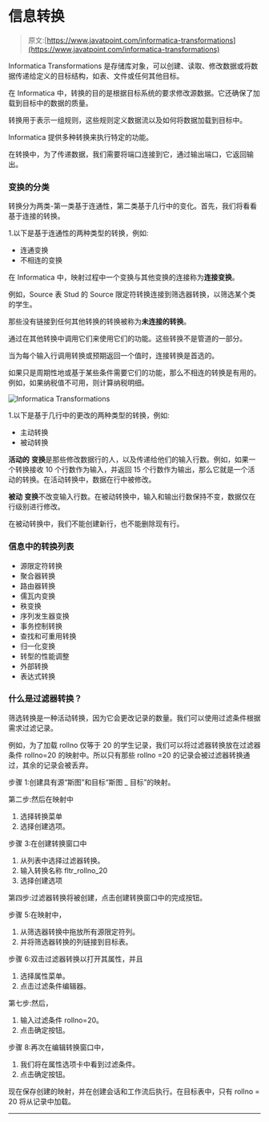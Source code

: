 # 信息转换

> 原文:[https://www.javatpoint.com/informatica-transformations](https://www.javatpoint.com/informatica-transformations)

Informatica Transformations 是存储库对象，可以创建、读取、修改数据或将数据传递给定义的目标结构，如表、文件或任何其他目标。

在 Informatica 中，转换的目的是根据目标系统的要求修改源数据。它还确保了加载到目标中的数据的质量。

转换用于表示一组规则，这些规则定义数据流以及如何将数据加载到目标中。

Informatica 提供多种转换来执行特定的功能。

在转换中，为了传递数据，我们需要将端口连接到它，通过输出端口，它返回输出。

### 变换的分类

转换分为两类-第一类基于连通性，第二类基于几行中的变化。首先，我们将看看基于连接的转换。

1.以下是基于连通性的两种类型的转换，例如:

*   连通变换
*   不相连的变换

在 Informatica 中，映射过程中一个变换与其他变换的连接称为**连接变换**。

例如，Source 表 Stud 的 Source 限定符转换连接到筛选器转换，以筛选某个类的学生。

那些没有链接到任何其他转换的转换被称为**未连接的转换**。

通过在其他转换中调用它们来使用它们的功能。这些转换不是管道的一部分。

当为每个输入行调用转换或预期返回一个值时，连接转换是首选的。

如果只是周期性地或基于某些条件需要它们的功能，那么不相连的转换是有用的。例如，如果纳税值不可用，则计算纳税明细。

![Informatica Transformations](../Images/0b724e1275b1d2f61a7763f5cd45c978.png)

1.以下是基于几行中的更改的两种类型的转换，例如:

*   主动转换
*   被动转换

**活动的** **变换**是那些修改数据行的人，以及传递给他们的输入行数。例如，如果一个转换接收 10 个行数作为输入，并返回 15 个行数作为输出，那么它就是一个活动的转换。在活动转换中，数据在行中被修改。

**被动** **变换**不改变输入行数。在被动转换中，输入和输出行数保持不变，数据仅在行级别进行修改。

在被动转换中，我们不能创建新行，也不能删除现有行。

### 信息中的转换列表

*   源限定符转换
*   聚合器转换
*   路由器转换
*   儒瓦内变换
*   秩变换
*   序列发生器变换
*   事务控制转换
*   查找和可重用转换
*   归一化变换
*   转型的性能调整
*   外部转换
*   表达式转换

### 什么是过滤器转换？

筛选转换是一种活动转换，因为它会更改记录的数量。我们可以使用过滤条件根据需求过滤记录。

例如，为了加载 rollno 仅等于 20 的学生记录，我们可以将过滤器转换放在过滤器条件 rollno=20 的映射中。所以只有那些 rollno =20 的记录会被过滤器转换通过，其余的记录会被丢弃。

步骤 1:创建具有源“斯图”和目标“斯图 _ 目标”的映射。

第二步:然后在映射中

1.  选择转换菜单
2.  选择创建选项。

步骤 3:在创建转换窗口中

1.  从列表中选择过滤器转换。
2.  输入转换名称 fltr_rollno_20
3.  选择创建选项

第四步:过滤器转换将被创建，点击创建转换窗口中的完成按钮。

步骤 5:在映射中，

1.  从筛选器转换中拖放所有源限定符列。
2.  并将筛选器转换的列链接到目标表。

步骤 6:双击过滤器转换以打开其属性，并且

1.  选择属性菜单。
2.  点击过滤条件编辑器。

第七步:然后，

1.  输入过滤条件 rollno=20。
2.  点击确定按钮。

步骤 8:再次在编辑转换窗口中，

1.  我们将在属性选项卡中看到过滤条件。
2.  点击确定按钮。

现在保存创建的映射，并在创建会话和工作流后执行。在目标表中，只有 rollno = 20 将从记录中加载。

* * *